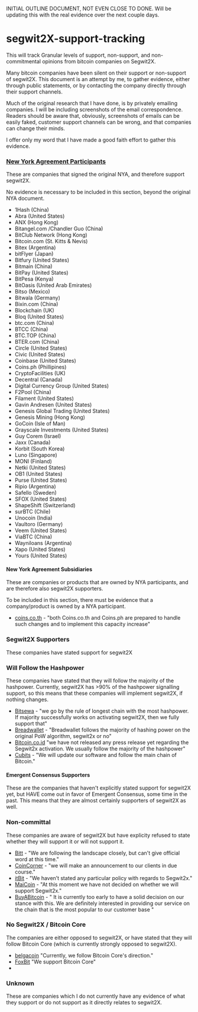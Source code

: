 INITIAL OUTLINE DOCUMENT, NOT EVEN CLOSE TO DONE.  Will be updating this with the real evidence over the next couple days.

# segwit2X-support-tracking
This will track Granular levels of support, non-support, and non-commitmental opinions from bitcoin companies on Segwit2X.  

Many bitcoin companies have been silent on their support or non-support of segwit2X.  This document is an attempt by me, to gather evidence, either through public statements, or by contacting the company directly through their support channels.

Much of the original research that I have done, is by privately emailing companies.  I will be including screenshots of the email correspondence.  Readers should be aware that, obviously, screenshots of emails can be easily faked, customer support channels can be wrong, and that companies can change their minds.

I offer only my word that I have made a good faith effort to gather this evidence.

### [New York Agreement Participants](https://medium.com/@DCGco/bitcoin-scaling-agreement-at-consensus-2017-133521fe9a77)
These are companies that signed the original NYA, and therefore support segwit2X.

No evidence is necessary to be included in this section, beyond the original NYA document.

- 1Hash (China)
- Abra (United States)
- ANX (Hong Kong)
- Bitangel.com /Chandler Guo (China)
- BitClub Network (Hong Kong)
- Bitcoin.com (St. Kitts & Nevis)
- Bitex (Argentina)
- bitFlyer (Japan)
- Bitfury (United States)
- Bitmain (China)
- BitPay (United States)
- BitPesa (Kenya)
- BitOasis (United Arab Emirates)
- Bitso (Mexico)
- Bitwala (Germany)
- Bixin.com (China)
- Blockchain (UK)
- Bloq (United States)
- btc.com (China)
- BTCC (China)
- BTC.TOP (China)
- BTER.com (China)
- Circle (United States)
- Civic (United States)
- Coinbase (United States)
- Coins.ph (Phillipines)
- CryptoFacilities (UK)
- Decentral (Canada)
- Digital Currency Group (United States)
- F2Pool (China)
- Filament (United States)
- Gavin Andresen (United States)
- Genesis Global Trading (United States)
- Genesis Mining (Hong Kong)
- GoCoin (Isle of Man)
- Grayscale Investments (United States)
- Guy Corem (Israel)
- Jaxx (Canada)
- Korbit (South Korea)
- Luno (Singapore)
- MONI (Finland)
- Netki (United States)
- OB1 (United States)
- Purse (United States)
- Ripio (Argentina)
- Safello (Sweden)
- SFOX (United States)
- ShapeShift (Switzerland)
- surBTC (Chile)
- Unocoin (India)
- Vaultoro (Germany)
- Veem (United States)
- ViaBTC (China)
- Wayniloans (Argentina)
- Xapo (United States)
- Yours (United States)

#### New York Agreement Subsidiaries 
These are companies or products that are owned by NYA participants, and are therefore also segwit2X supporters.

To be included in this section, there must be evidence that a company/product is owned by a NYA participant.

- [coins.co.th](https://imgur.com/a/fCofx) - "both Coins.co.th and Coins.ph are prepared to handle such changes and to implement this capacity increase" 

### Segwit2X Supporters
These companies have stated support for segwit2X 

### Will Follow the Hashpower
These companies have stated that they will follow the majority of the hashpower.  Currently, segwit2X has >90% of the hashpower signalling support, so this means that these companies will implement segwit2X, if nothing changes.
- [Bitsewa](https://imgur.com/a/6Nrwx) - "we go by the rule of longest chain with the most hashpower.  If majority successfully works on activating segwit2X, then we fully support that"
- [Breadwallet](https://www.reddit.com/r/Bitcoin/comments/6sii2c/70_bitcoin_companies_exchange_and_wallets_that/dld38x3/) - "Breadwallet follows the majority of hashing power on the original PoW algorithm, segwit2x or no"
- [Bitcoin.co.id](https://imgur.com/a/WtB8N) "we have not released any press release yet regarding the Segwit2x activation. We usually follow the majority of the hashpower"
- [Cubits](https://imgur.com/a/qkeIz)  - "We will update our software and follow the main chain of Bitcoin."


#### Emergent Consensus Supporters
These are the companies that haven't explicitly stated support for segwit2X yet, but HAVE come out in favor of Emergent Consensus, some time in the past.  This means that they are almost certainly supporters of segwit2X as well.  


### Non-committal
These companies are aware of segwit2X but have explicity refused to state whether they will support it or will not support it.
- [Bitt](https://imgur.com/a/t1t3N) - "We are following the landscape closely, but can't give official word at this time."
- [CoinCorner](https://imgur.com/a/oESKJ) - "we will make an announcement to our clients in due course."
- [itBit](https://imgur.com/a/5mqR5) - "We haven’t stated any particular policy with regards to Segwit2x."
- [MaiCoin](https://imgur.com/a/edh4H) - "At this moment we have not decided on whether we will support Segwit2x."
- [BuyABitcoin](https://imgur.com/a/WysZD) - " It is currently too early to have a solid decision on our stance with this. We are definitely interested in providing our service on the chain that is the most popular to our customer base "

### No Segwit2X / Bitcoin Core
The companies are either opposed to segwit2X, or have stated that they will follow Bitcoin Core (which is currently strongly opposed to segwit2X).

- [belgacoin](https://imgur.com/a/5lOuD) "Currently, we follow Bitcoin Core's direction."
- [FoxBit](https://imgur.com/a/006zV) "We support Bitcoin Core"
- 

### Unknown
These are companies which I do not currently have any evidence of what they support or do not support as it directly relates to segwit2X.  

